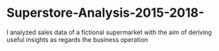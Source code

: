 # Superstore-Analysis-2015-2018-
I analyzed sales data of a fictional supermarket with the aim of deriving useful insights as regards the business operation 
